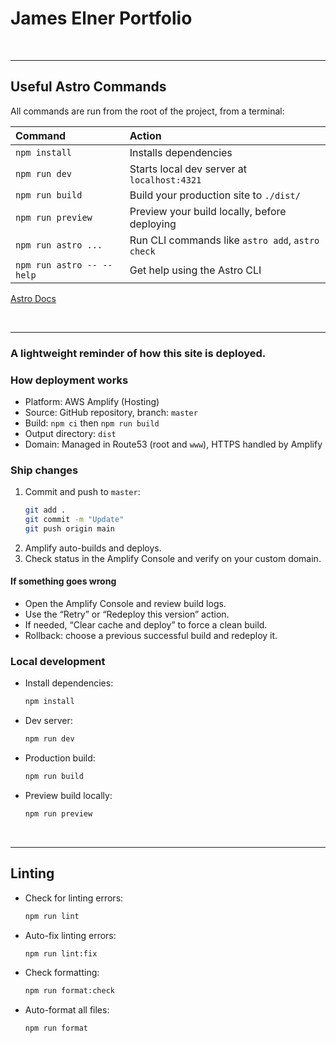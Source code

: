 # James Elner Portfolio

<br />

---

## Useful Astro Commands

All commands are run from the root of the project, from a terminal:

| Command                   | Action                                           |
| :------------------------ | :----------------------------------------------- |
| `npm install`             | Installs dependencies                            |
| `npm run dev`             | Starts local dev server at `localhost:4321`      |
| `npm run build`           | Build your production site to `./dist/`          |
| `npm run preview`         | Preview your build locally, before deploying     |
| `npm run astro ...`       | Run CLI commands like `astro add`, `astro check` |
| `npm run astro -- --help` | Get help using the Astro CLI                     |

[Astro Docs](https://docs.astro.build)

<br />

---

### A lightweight reminder of how this site is deployed.

### How deployment works

- Platform: AWS Amplify (Hosting)
- Source: GitHub repository, branch: `master`
- Build: `npm ci` then `npm run build`
- Output directory: `dist`
- Domain: Managed in Route53 (root and `www`), HTTPS handled by Amplify

### Ship changes

1. Commit and push to `master`:
    ```bash
    git add .
    git commit -m "Update"
    git push origin main
    ```
2. Amplify auto-builds and deploys.
3. Check status in the Amplify Console and verify on your custom domain.

#### If something goes wrong

- Open the Amplify Console and review build logs.
- Use the “Retry” or “Redeploy this version” action.
- If needed, “Clear cache and deploy” to force a clean build.
- Rollback: choose a previous successful build and redeploy it.

### Local development

- Install dependencies:
    ```bash
    npm install
    ```
- Dev server:
    ```bash
    npm run dev
    ```
- Production build:
    ```bash
    npm run build
    ```
- Preview build locally:
    ```bash
    npm run preview
    ```

<br />

---

## Linting

- Check for linting errors:

    ```bash
    npm run lint
    ```

- Auto-fix linting errors:

    ```bash
    npm run lint:fix
    ```

- Check formatting:

    ```bash
    npm run format:check
    ```

- Auto-format all files:
    ```bash
    npm run format
    ```
